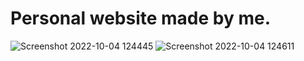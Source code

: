 # Personal website made by me.
![Screenshot 2022-10-04 124445](https://user-images.githubusercontent.com/114430264/219562589-36edaf1e-78bf-4316-81cd-ebf946ef67b7.png)
![Screenshot 2022-10-04 124611](https://user-images.githubusercontent.com/114430264/219562620-43f858bb-8384-4bc2-80a9-379fc4ca514e.png)
